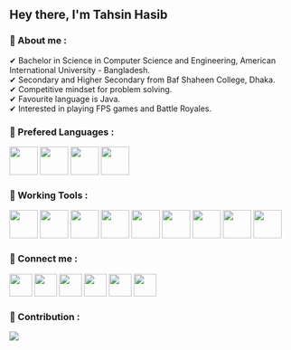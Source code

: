 ## Hey there,  I'm Tahsin Hasib

### 🔗 About me :
✔ Bachelor in Science in Computer Science and Engineering, American International University - Bangladesh. <br>
✔ Secondary and Higher Secondary from Baf Shaheen College, Dhaka. <br>
✔ Competitive mindset for problem solving. <br>
✔ Favourite language is Java. <br>
✔ Interested in playing FPS games and Battle Royales.



### 🔗 Prefered Languages :


<img height="50" src = "https://brandslogos.com/wp-content/uploads/images/java-logo-1.png"> <img height="50" src = "https://upload.wikimedia.org/wikipedia/commons/1/19/C_Logo.png?20201023095457">
<img height="50" src = "https://upload.wikimedia.org/wikipedia/commons/1/18/ISO_C%2B%2B_Logo.svg">
<img height="50" src = "https://pngimg.com/uploads/mysql/mysql_PNG23.png">



### 🔗 Working Tools :

<img height="50" src = "https://cdn.icon-icons.com/icons2/2107/PNG/512/file_type_vscode_icon_130084.png"><img height ="50"> 
<img height="50" src = "https://1000logos.net/wp-content/uploads/2020/08/Visual-Studio-Logo.png"> 
<img height="50" src = "https://www.nesabamedia.com/wp-content/uploads/2019/07/Code-Blocks-Logo-1.png"> 
<img height="50" src = "https://digilent.com/blog/wp-content/uploads/2015/01/184_multisim_app_icon_ill.png">
<img height="50" src = "https://upload.wikimedia.org/wikipedia/commons/thumb/f/fd/Microsoft_Office_Word_%282019%E2%80%93present%29.svg/2203px-Microsoft_Office_Word_%282019%E2%80%93present%29.svg.png">
<img height="50" src = "https://upload.wikimedia.org/wikipedia/commons/thumb/3/34/Microsoft_Office_Excel_%282019%E2%80%93present%29.svg/2203px-Microsoft_Office_Excel_%282019%E2%80%93present%29.svg.png">
<img height="50" src = "https://upload.wikimedia.org/wikipedia/commons/thumb/0/0d/Microsoft_Office_PowerPoint_%282019%E2%80%93present%29.svg/640px-Microsoft_Office_PowerPoint_%282019%E2%80%93present%29.svg.png">
<img height="50" src = "https://upload.wikimedia.org/wikipedia/commons/thumb/c/cf/Adobe_Photoshop_Express_logo.svg/2101px-Adobe_Photoshop_Express_logo.svg.png">
<img height="50" src = "https://upload.wikimedia.org/wikipedia/commons/thumb/7/78/OBS.svg/1024px-OBS.svg.png">



### 🔗 Connect me :

<a href = "https://facebook.com/tahsin.hasib.30/"><img src ="https://img.icons8.com/fluent/48/000000/facebook.png" width ="40px"/></a>
<a href = "https://www.instagram.com/tahsinhasib_/"><img src ="https://cdn4.iconfinder.com/data/icons/social-media-2210/24/Instagram-512.png" width ="40px"/></a>
<a href = "https://www.linkedin.com/in/tahsinhasib/"><img src ="https://img.icons8.com/fluent/48/000000/linkedin.png" width ="40px"/></a>
<a href = "https:https://twitter.com/tahsinhasib_152"><img src ="https://img.icons8.com/fluent/48/000000/twitter.png" width ="40px"/></a>
<img src = "https://img.icons8.com/fluent/48/000000/discord.png" width ="40px"/>
<a href = "https://www.hackerrank.com/tahsinhasib"><img src = "https://upload.wikimedia.org/wikipedia/commons/6/65/HackerRank_logo.png" width = "40px"/></a>


### 🔗 Contribution :

<img src = "https://github-readme-activity-graph.cyclic.app/graph?username=tahsinhasib&theme=react-dark&area=true&hide_border=false)">



